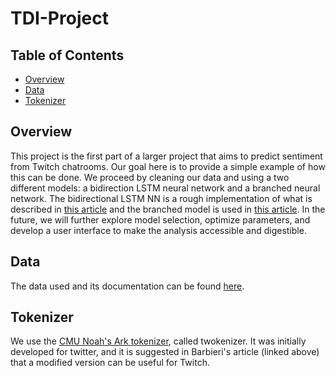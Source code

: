 # TDI-Project

## Table of Contents
* [Overview](overview)
* [Data](data)
* [Tokenizer](tokenizer)

## Overview
This project is the first part of a larger project that aims to predict sentiment from Twitch chatrooms. Our goal here is to provide a simple example of how this can be done. We proceed by cleaning our data and using a two different models: a bidirection LSTM neural network and a branched neural network. The bidirectional LSTM NN is a rough implementation of what is described in [this article](https://pdfs.semanticscholar.org/1260/f76d10ec66dda257070ce4dcdbab800ec501.pdf) and the branched model is used in [this article](https://vermaabhi23.github.io/publication/2017UEMCON1.pdf). In the future, we will further explore model selection, optimize parameters, and develop a user interface to make the analysis accessible and digestible.

## Data
The data used and its documentation can be found [here](https://dataverse.harvard.edu/dataset.xhtml?persistentId=doi:10.7910/DVN/VE0IVQ).

## Tokenizer
We use the [CMU Noah's Ark tokenizer](http://www.cs.cmu.edu/~ark/TweetNLP/), called twokenizer. It was initially developed for twitter, and it is suggested in Barbieri's article (linked above) that a modified version can be useful for Twitch.
